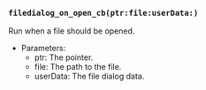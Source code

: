 ### `filedialog_on_open_cb(ptr:file:userData:)`

Run when a file should be opened.
- Parameters:
  - ptr: The pointer.
  - file: The path to the file.
  - userData: The file dialog data.
